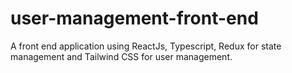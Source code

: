 # user-management-front-end
A front end application using ReactJs, Typescript, Redux for state management and Tailwind CSS for user management.
